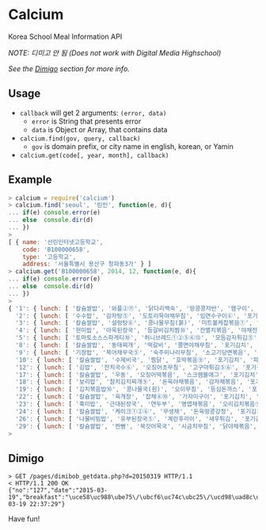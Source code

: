 Calcium
=======

Korea School Meal Information API

*NOTE: 디미고 안 됨 (Does not work with Digital Media Highschool)*

*See the [Dimigo](#dimigo) section for more info.*

Usage
-----

* `callback` will get 2 arguments: `(error, data)`
  * `error` is String that presents error
  * `data` is Object or Array, that contains data
* `calcium.find(gov, query, callback)`
  * `gov` is domain prefix, or city name in english, korean, or Yamin
* `calcium.get(code[, year, month], callback)`

Example
-------

```js
> calcium = require('calcium')
> calcium.find('seoul', '린인', function(e, d){
... if(e) console.error(e)
... else  console.dir(d)
... })
>
[ { name: '선린인터넷고등학교',
    code: 'B100000658',
    type: '고등학교',
    address: '서울특별시 용산구 청파동3가' } ]
> calcium.get('B100000658', 2014, 12, function(e, d){
... if(e) console.error(e)
... else  console.dir(d)
... })
>
{ '1': { lunch: [ '칼슘쌀밥', '와플②⑪', '닭다리백숙', '땅콩콩자반', '햄구이', '포기김치' ] },
  '2': { lunch: [ '수수밥', '감자탕⑤', '도토리묵야채무침', '임연수구이⑥', '포기김치', '구이김' ] },
  '3': { lunch: [ '칼슘쌀밥', '설렁탕⑥', '콩나물무침(붉)', '미트볼케찹볶음①', '포기김치', '귤' ] },
  '4': { lunch: [ '현미밥', '아욱된장국', '등갈비김치찜⑩', '잔멸치볶음', '야채전', '깍두기' ] },
  '5': { lunch: [ '토마토소스스파게티⑩', '허니브레드①②⑤⑥⑬', '모듬감자튀김⑤', '오이피클⑬', '과일주스', '야채샐러드' ] },
  '8': { lunch: [ '칼슘쌀밥', '동태찌개', '떡갈비', '쫄면야채무침', '포기김치', '머스터드소스', '모듬견과류④' ] },
  '9': { lunch: [ '기장밥', '북어채무국⑤', '숙주미나리무침', '소고기당면볶음', '두부양념구이', '포기김치' ] },
  '10': { lunch: [ '칼슘쌀밥', '수제비국', '찜닭', '호박볶음⑨', '포기김치', '파인애플꼬치' ] },
  '12': { lunch: [ '김밥', '잔치국수⑥', '오징어초무침', '고구마튀김⑤⑥', '포기김치', '오렌지' ] },
  '17': { lunch: [ '칼슘쌀밥', '우동', '오징어떡볶음', '스크램블에그', '포기김치', '사과(부사)' ] },
  '18': { lunch: [ '보리밥', '참치김치찌개⑨', '돈육야채볶음', '감자채볶음', '포기김치', '쌈장', '상추쌈' ] },
  '19': { lunch: [ '김치볶음밥⑩', '콩나물국(흰)', '오이무침', '등심돈까스', '포기김치', '브라운소스', '바나나우유②' ] },
  '22': { lunch: [ '칼슘쌀밥', '육개장', '잡채⑧⑩', '가자미구이', '포기김치', '인절미⑤⑬' ] },
  '23': { lunch: [ '흑미밥', '근대된장국', '연두부', '명엽채볶음', '오리김치볶음⑨', '깍두기', '양념장(간장)' ] },
  '24': { lunch: [ '칼슘쌀밥', '케이크①②⑥', '무생채', '돈육땅콩강정', '포기김치', '카레소스⑩' ] },
  '26': { lunch: [ '나물비빔밥', '유부된장국⑤', '계란후라이', '새우튀김', '포기김치', '양념장(고추장)', '요구르트(사과맛)' ] },
  '29': { lunch: [ '칼슘쌀밥', '찐빵', '쑥갓어묵국', '시금치무침', '닭야채볶음', '포기김치' ] } }
>
```

Dimigo
------

```
> GET /pages/dimibob_getdata.php?d=20150319 HTTP/1.1
< HTTP/1.1 200 OK
{"no":"127","date":"2015-03-19","breakfast":"\uce58\uc988\ube75\/\ubcf6\uc74c\ubc25\/\ucd98\uad8c\ud280\uae40\/\ud3ec\uae30\uae40\uce58\/\uc6f0\ube59\uc0d0\ub7ec\ub4dc\/\uc528\ub9ac\uc5bc\/\uc6b0\uc720","lunch":"\ucc38\uce58\ube44\ube54\ubc25(\ub9c8\uc694or\uace0\ucd94\uc7a5)\/\ucf69\ub098\ubb3c\uad6d\/\uacc4\ub780\uc57c\ucc44\ucc1c\/\ub3c4\ud1a0\ub9ac\ubb35\ubb34\uce68\/\uba85\uc5fd\ucc44\ubcf6\uc74c\/\ud3ec\uae30\uae40\uce58\/\ubc29\uc6b8\ud1a0\ub9c8\ud1a0","dinner":"\uc21c\ub300\uc57c\ucc44\ubcf6\uc74c\/\uc7a1\uace1\ubc25\/\uadfc\ub300\uad6d\/\uc5b4\ubb35\uc591\ud30c\ubcf6\uc74c\/\uba78\uce58\ubcf6\uc74c\/\ubd80\ucd94\uac89\uc808\uc774\/\ud3ec\uae30\uae40\uce58\/\ud3ec\ub3c4\ub9db\ud478\ub529","snack":"\ud398\ud37c\ub85c\ub2c8\ud53c\uc790\/\ud30c\uc778\uc560\ud50c\/\uc624\uc774\ud53c\ud074\/\ud53c\ud06c\ub2c9","added":"2015-03-19 22:37:29"}
```

Have fun!

<!-- 뤼대한 김정일 교장 동지 만세! -->
